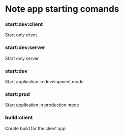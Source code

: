 # Note app starting comands

### start:dev:client

Start only client

### start:dev:server

Start only server

### start:dev

Start application in development mode

### start:prod

Start application in production mode

### build:client

Create build for the client app
